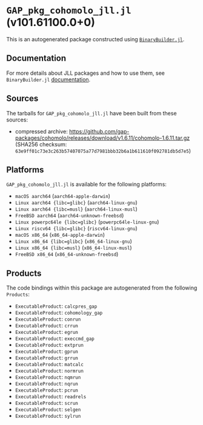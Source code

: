 # `GAP_pkg_cohomolo_jll.jl` (v101.61100.0+0)

This is an autogenerated package constructed using [`BinaryBuilder.jl`](https://github.com/JuliaPackaging/BinaryBuilder.jl).

## Documentation

For more details about JLL packages and how to use them, see `BinaryBuilder.jl` [documentation](https://docs.binarybuilder.org/stable/jll/).

## Sources

The tarballs for `GAP_pkg_cohomolo_jll.jl` have been built from these sources:

* compressed archive: https://github.com/gap-packages/cohomolo/releases/download/v1.6.11/cohomolo-1.6.11.tar.gz (SHA256 checksum: `63e9ff01c73e3c263b57407075a77d7981bbb32b6a1b611610f092781db5d7e5`)

## Platforms

`GAP_pkg_cohomolo_jll.jl` is available for the following platforms:

* `macOS aarch64` (`aarch64-apple-darwin`)
* `Linux aarch64 {libc=glibc}` (`aarch64-linux-gnu`)
* `Linux aarch64 {libc=musl}` (`aarch64-linux-musl`)
* `FreeBSD aarch64` (`aarch64-unknown-freebsd`)
* `Linux powerpc64le {libc=glibc}` (`powerpc64le-linux-gnu`)
* `Linux riscv64 {libc=glibc}` (`riscv64-linux-gnu`)
* `macOS x86_64` (`x86_64-apple-darwin`)
* `Linux x86_64 {libc=glibc}` (`x86_64-linux-gnu`)
* `Linux x86_64 {libc=musl}` (`x86_64-linux-musl`)
* `FreeBSD x86_64` (`x86_64-unknown-freebsd`)

## Products

The code bindings within this package are autogenerated from the following `Products`:

* `ExecutableProduct`: `calcpres_gap`
* `ExecutableProduct`: `cohomology_gap`
* `ExecutableProduct`: `conrun`
* `ExecutableProduct`: `crrun`
* `ExecutableProduct`: `egrun`
* `ExecutableProduct`: `execcmd_gap`
* `ExecutableProduct`: `extprun`
* `ExecutableProduct`: `gprun`
* `ExecutableProduct`: `grrun`
* `ExecutableProduct`: `matcalc`
* `ExecutableProduct`: `normrun`
* `ExecutableProduct`: `nqmrun`
* `ExecutableProduct`: `nqrun`
* `ExecutableProduct`: `pcrun`
* `ExecutableProduct`: `readrels`
* `ExecutableProduct`: `scrun`
* `ExecutableProduct`: `selgen`
* `ExecutableProduct`: `sylrun`
